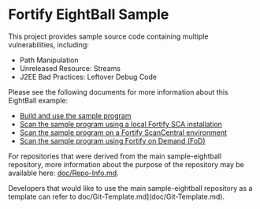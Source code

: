 # Fortify EightBall Sample

This project provides sample source code containing multiple vulnerabilities, including:

* Path Manipulation
* Unreleased Resource: Streams
* J2EE Bad Practices: Leftover Debug Code

Please see the following documents for more information about this EightBall example:
* [Build and use the sample program](doc/Sample-Usage.md)
* [Scan the sample program using a local Fortify SCA installation](doc/Scan-Local.md)
* [Scan the sample program on a Fortify ScanCentral environment](doc/Scan-ScanCentral.md)
* [Scan the sample program using Fortify on Demand (FoD)](doc/Scan-FoD.md)

For repositories that were derived from the main sample-eightball repository, more information 
about the purpose of the repository may be available here: [doc/Repo-Info.md](doc/Repo-Info.md).

Developers that would like to use the main sample-eightball repository as a template can refer to 
doc/Git-Template.md](doc/Git-Template.md).
